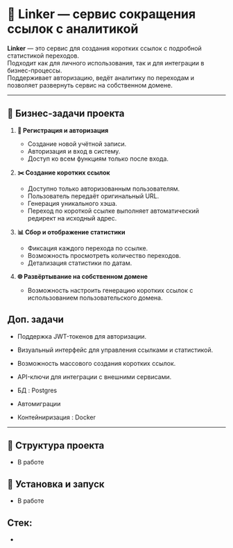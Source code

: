 # 🔗 Linker — сервис сокращения ссылок с аналитикой

**Linker** — это сервис для создания коротких ссылок с подробной статистикой переходов.  
Подходит как для личного использования, так и для интеграции в бизнес-процессы.  
Поддерживает авторизацию, ведёт аналитику по переходам и позволяет развернуть сервис на собственном домене.

---

## 📌 Бизнес-задачи проекта

1. **🔑 Регистрация и авторизация**
   - Создание новой учётной записи.
   - Авторизация и вход в систему.
   - Доступ ко всем функциям только после входа.

2. **✂️ Создание коротких ссылок**
   - Доступно только авторизованным пользователям.
   - Пользователь передаёт оригинальный URL.
   - Генерация уникального хэша.
   - Переход по короткой ссылке выполняет автоматический редирект на исходный адрес.

3. **📊 Сбор и отображение статистики**
   - Фиксация каждого перехода по ссылке.
   - Возможность просмотреть количество переходов.
   - Детализация статистики по датам.

4. **🌐 Развёртывание на собственном домене**
   - Возможность настроить генерацию коротких ссылок с использованием пользовательского домена.

## Доп. задачи
   - Поддержка JWT-токенов для авторизации.

   - Визуальный интерфейс для управления ссылками и статистикой.

   - Возможность массового создания коротких ссылок.

   - API-ключи для интеграции с внешними сервисами.

   - БД : Postgres
   - Автомиграции
   - Контейниризация : Docker

---

## 📂 Структура проекта
   - В работе
## 🚀 Установка и запуск
   - В работе
## Стек:
- 
